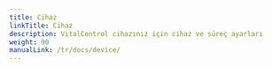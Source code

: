 ```yaml
---
title: Cihaz
linkTitle: Cihaz
description: VitalControl cihazınız için cihaz ve süreç ayarları
weight: 90
manualLink: /tr/docs/device/
---
```

<script>
  window.location.href = "/tr/docs/device/";
</script>
